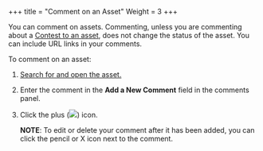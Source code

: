 +++
title = "Comment on an Asset"
Weight = 3
+++



You can comment on assets. Commenting, unless you are commenting about a
[Contest to an asset](Sponsor%20an%20Asset.htm), does not change the
status of the asset. You can include URL links in your comments.

To comment on an asset:

1.  [Search for and open the asset.](Enhanced%20Search.htm)
2.  Enter the comment in the **Add a New Comment** field in the comments
    panel.
3.  Click the plus (![](Resources/Images/Comment%20Plus.png)) icon.

    **NOTE**: To edit or delete your comment after it has been added,
    you can click the pencil or X icon next to the comment.
